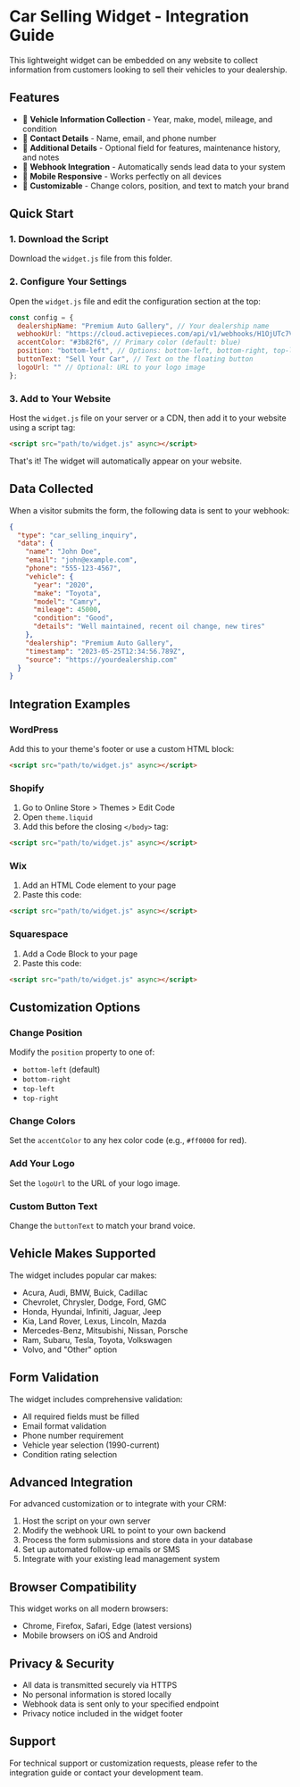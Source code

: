 # Car Selling Widget - Integration Guide

This lightweight widget can be embedded on any website to collect information from customers looking to sell their vehicles to your dealership.

## Features

- 🚗 **Vehicle Information Collection** - Year, make, model, mileage, and condition
- 👤 **Contact Details** - Name, email, and phone number
- 📝 **Additional Details** - Optional field for features, maintenance history, and notes
- 🔔 **Webhook Integration** - Automatically sends lead data to your system
- 📱 **Mobile Responsive** - Works perfectly on all devices
- 🎨 **Customizable** - Change colors, position, and text to match your brand

## Quick Start

### 1. Download the Script

Download the `widget.js` file from this folder.

### 2. Configure Your Settings

Open the `widget.js` file and edit the configuration section at the top:

```javascript
const config = {
  dealershipName: "Premium Auto Gallery", // Your dealership name
  webhookUrl: "https://cloud.activepieces.com/api/v1/webhooks/H1OjUTc7VfBnkghRO9N4P", // Your webhook URL
  accentColor: "#3b82f6", // Primary color (default: blue)
  position: "bottom-left", // Options: bottom-left, bottom-right, top-left, top-right
  buttonText: "Sell Your Car", // Text on the floating button
  logoUrl: "" // Optional: URL to your logo image
};
```

### 3. Add to Your Website

Host the `widget.js` file on your server or a CDN, then add it to your website using a script tag:

```html
<script src="path/to/widget.js" async></script>
```

That's it! The widget will automatically appear on your website.

## Data Collected

When a visitor submits the form, the following data is sent to your webhook:

```json
{
  "type": "car_selling_inquiry",
  "data": {
    "name": "John Doe",
    "email": "john@example.com",
    "phone": "555-123-4567",
    "vehicle": {
      "year": "2020",
      "make": "Toyota",
      "model": "Camry",
      "mileage": 45000,
      "condition": "Good",
      "details": "Well maintained, recent oil change, new tires"
    },
    "dealership": "Premium Auto Gallery",
    "timestamp": "2023-05-25T12:34:56.789Z",
    "source": "https://yourdealership.com"
  }
}
```

## Integration Examples

### WordPress
Add this to your theme's footer or use a custom HTML block:
```html
<script src="path/to/widget.js" async></script>
```

### Shopify
1. Go to Online Store > Themes > Edit Code
2. Open `theme.liquid`
3. Add this before the closing `</body>` tag:
```html
<script src="path/to/widget.js" async></script>
```

### Wix
1. Add an HTML Code element to your page
2. Paste this code:
```html
<script src="path/to/widget.js" async></script>
```

### Squarespace
1. Add a Code Block to your page
2. Paste this code:
```html
<script src="path/to/widget.js" async></script>
```

## Customization Options

### Change Position
Modify the `position` property to one of:
- `bottom-left` (default)
- `bottom-right`
- `top-left`
- `top-right`

### Change Colors
Set the `accentColor` to any hex color code (e.g., `#ff0000` for red).

### Add Your Logo
Set the `logoUrl` to the URL of your logo image.

### Custom Button Text
Change the `buttonText` to match your brand voice.

## Vehicle Makes Supported

The widget includes popular car makes:
- Acura, Audi, BMW, Buick, Cadillac
- Chevrolet, Chrysler, Dodge, Ford, GMC
- Honda, Hyundai, Infiniti, Jaguar, Jeep
- Kia, Land Rover, Lexus, Lincoln, Mazda
- Mercedes-Benz, Mitsubishi, Nissan, Porsche
- Ram, Subaru, Tesla, Toyota, Volkswagen
- Volvo, and "Other" option

## Form Validation

The widget includes comprehensive validation:
- All required fields must be filled
- Email format validation
- Phone number requirement
- Vehicle year selection (1990-current)
- Condition rating selection

## Advanced Integration

For advanced customization or to integrate with your CRM:

1. Host the script on your own server
2. Modify the webhook URL to point to your own backend
3. Process the form submissions and store data in your database
4. Set up automated follow-up emails or SMS
5. Integrate with your existing lead management system

## Browser Compatibility

This widget works on all modern browsers:
- Chrome, Firefox, Safari, Edge (latest versions)
- Mobile browsers on iOS and Android

## Privacy & Security

- All data is transmitted securely via HTTPS
- No personal information is stored locally
- Webhook data is sent only to your specified endpoint
- Privacy notice included in the widget footer

## Support

For technical support or customization requests, please refer to the integration guide or contact your development team.